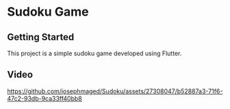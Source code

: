 # Sudoku Game

## Getting Started

This project is a simple sudoku game developed using Flutter.

## Video

https://github.com/josephmaged/Sudoku/assets/27308047/b52887a3-71f6-47c2-93db-9ca33ff40bb8